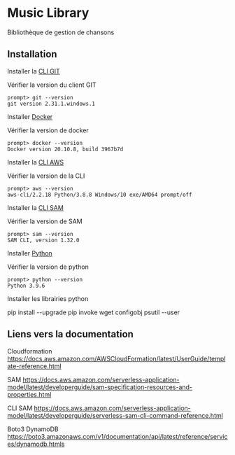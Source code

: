 # Music Library

Bibliothèque de gestion de chansons



## Installation

Installer la [CLI GIT](https://git-scm.com/downloads) 

Vérifier la version du client GIT

```
prompt> git --version
git version 2.31.1.windows.1
```

Installer [Docker](https://docs.docker.com/get-docker/) 

Vérifier la version de docker

```
prompt> docker --version
Docker version 20.10.8, build 3967b7d
```

Installer la [CLI AWS](https://docs.aws.amazon.com/cli/latest/userguide/install-cliv2.html)


Vérifier la version de la CLI

```
prompt> aws --version
aws-cli/2.2.18 Python/3.8.8 Windows/10 exe/AMD64 prompt/off
```

Installer la [CLI SAM](https://docs.aws.amazon.com/serverless-application-model/latest/developerguide/serverless-sam-cli-install.html)

Vérifier la version de SAM

```
prompt> sam --version
SAM CLI, version 1.32.0
```

Installer [Python](http://www.python.org/) 

Vérifier la version de python

```
prompt> python --version
Python 3.9.6
```

Installer les librairies python

pip install --upgrade pip invoke wget configobj psutil --user


##  Liens vers la documentation

Cloudformation https://docs.aws.amazon.com/AWSCloudFormation/latest/UserGuide/template-reference.html 

SAM https://docs.aws.amazon.com/serverless-application-model/latest/developerguide/sam-specification-resources-and-properties.html

CLI SAM https://docs.aws.amazon.com/serverless-application-model/latest/developerguide/serverless-sam-cli-command-reference.html

Boto3 DynamoDB https://boto3.amazonaws.com/v1/documentation/api/latest/reference/services/dynamodb.htmls